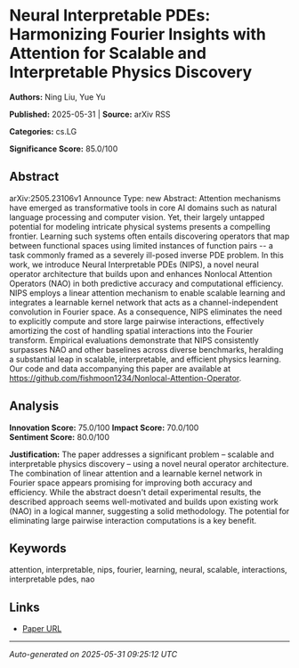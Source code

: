 # Neural Interpretable PDEs: Harmonizing Fourier Insights with Attention for Scalable and Interpretable Physics Discovery

**Authors:** Ning Liu, Yue Yu

**Published:** 2025-05-31 | **Source:** arXiv RSS

**Categories:** cs.LG

**Significance Score:** 85.0/100

## Abstract

arXiv:2505.23106v1 Announce Type: new 
Abstract: Attention mechanisms have emerged as transformative tools in core AI domains such as natural language processing and computer vision. Yet, their largely untapped potential for modeling intricate physical systems presents a compelling frontier. Learning such systems often entails discovering operators that map between functional spaces using limited instances of function pairs -- a task commonly framed as a severely ill-posed inverse PDE problem. In this work, we introduce Neural Interpretable PDEs (NIPS), a novel neural operator architecture that builds upon and enhances Nonlocal Attention Operators (NAO) in both predictive accuracy and computational efficiency. NIPS employs a linear attention mechanism to enable scalable learning and integrates a learnable kernel network that acts as a channel-independent convolution in Fourier space. As a consequence, NIPS eliminates the need to explicitly compute and store large pairwise interactions, effectively amortizing the cost of handling spatial interactions into the Fourier transform. Empirical evaluations demonstrate that NIPS consistently surpasses NAO and other baselines across diverse benchmarks, heralding a substantial leap in scalable, interpretable, and efficient physics learning. Our code and data accompanying this paper are available at https://github.com/fishmoon1234/Nonlocal-Attention-Operator.

## Analysis

**Innovation Score:** 75.0/100
**Impact Score:** 70.0/100  
**Sentiment Score:** 80.0/100

**Justification:** The paper addresses a significant problem – scalable and interpretable physics discovery – using a novel neural operator architecture. The combination of linear attention and a learnable kernel network in Fourier space appears promising for improving both accuracy and efficiency. While the abstract doesn't detail experimental results, the described approach seems well-motivated and builds upon existing work (NAO) in a logical manner, suggesting a solid methodology. The potential for eliminating large pairwise interaction computations is a key benefit.

## Keywords

attention, interpretable, nips, fourier, learning, neural, scalable, interactions, interpretable pdes, nao

## Links

- [Paper URL](https://arxiv.org/abs/2505.23106)

---
*Auto-generated on 2025-05-31 09:25:12 UTC*

